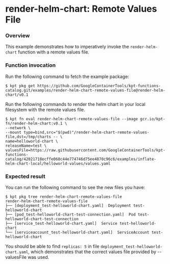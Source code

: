 # render-helm-chart: Remote Values File

### Overview

This example demonstrates how to imperatively invoke the `render-helm-chart`
function with a remote values file.

### Function invocation

Run the following command to fetch the example package:

```shell
$ kpt pkg get https://github.com/GoogleContainerTools/kpt-functions-catalog.git/examples/render-helm-chart-remote-values-file@render-helm-chart/v0.1
```

Run the following commands to render the helm chart in your local
filesystem with the remote values file.

```shell
$ kpt fn eval render-helm-chart-remote-values-file --image gcr.io/kpt-fn/render-helm-chart:v0.1 \
--network \
--mount type=bind,src="$(pwd)"/render-helm-chart-remote-values-file,dst=/tmp/charts -- \
name=helloworld-chart \
releaseName=test \
valuesFile=https://raw.githubusercontent.com/GoogleContainerTools/kpt-functions-catalog/42021718ecffe068c44e774746d75ee4870c96c6/examples/inflate-helm-chart-local/helloworld-values/values.yaml
```

### Expected result

You can run the following command to see the new files you have:

```shell
$ kpt pkg tree render-helm-chart-remote-values-file
render-helm-chart-remote-values-file
├── [deployment_test-helloworld-chart.yaml]  Deployment test-helloworld-chart
├── [pod_test-helloworld-chart-test-connection.yaml]  Pod test-helloworld-chart-test-connection
├── [service_test-helloworld-chart.yaml]  Service test-helloworld-chart
└── [serviceaccount_test-helloworld-chart.yaml]  ServiceAccount test-helloworld-chart
```

You should be able to find `replicas: 5` in
file `deployment_test-helloworld-chart.yaml`, which demonstrates that
the correct values file provided by --valuesFile was used.

